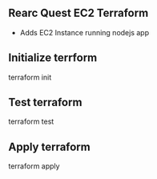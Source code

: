 ## Rearc Quest EC2 Terraform

 - Adds EC2 Instance running nodejs app

## Initialize terrform
terraform init

## Test terraform
terraform test

## Apply terraform 
terraform apply
